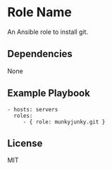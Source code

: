Role Name
=========

An Ansible role to install git.


Dependencies
------------
None


Example Playbook
----------------
    - hosts: servers
      roles:
         - { role: munkyjunky.git }


License
-------
MIT
